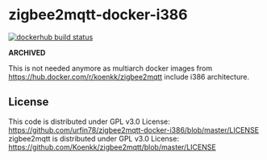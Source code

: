 # zigbee2mqtt-docker-i386
[![dockerhub build status](https://img.shields.io/docker/cloud/build/urfin78/zigbee2mqtt-i386.svg)](https://hub.docker.com/r/urfin78/zigbee2mqtt-i386/)

**ARCHIVED**

This is not needed anymore as multiarch docker images from https://hub.docker.com/r/koenkk/zigbee2mqtt include i386 architecture.

## License
This code is distributed under GPL v3.0 License:
https://github.com/urfin78/zigbee2mqtt-docker-i386/blob/master/LICENSE
zigbee2mqtt is distributed under GPL v3.0 License:
https://github.com/Koenkk/zigbee2mqtt/blob/master/LICENSE
